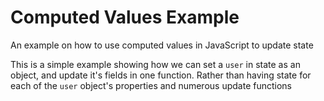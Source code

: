 # Computed Values Example

An example on how to use computed values in JavaScript to update state

This is a simple example showing how we can set a `user` in state as an object, and update it's fields in one function. Rather than having state for each of the `user` object's properties and numerous update functions
